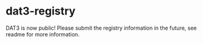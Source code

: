 # dat3-registry
DAT3 is now public! Please submit the registry information in the future, see readme for more information.
